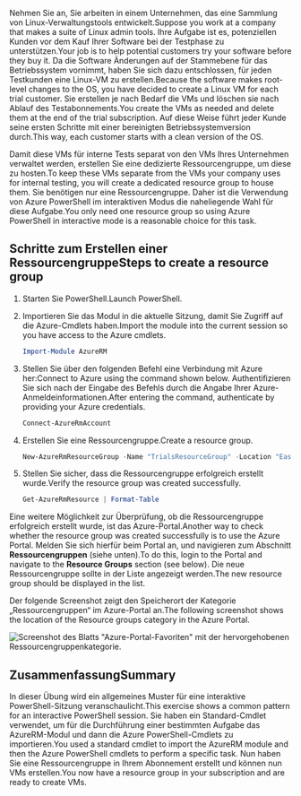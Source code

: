 <span data-ttu-id="6b174-101">Nehmen Sie an, Sie arbeiten in einem Unternehmen, das eine Sammlung von Linux-Verwaltungstools entwickelt.</span><span class="sxs-lookup"><span data-stu-id="6b174-101">Suppose you work at a company that makes a suite of Linux admin tools.</span></span> <span data-ttu-id="6b174-102">Ihre Aufgabe ist es, potenziellen Kunden vor dem Kauf Ihrer Software bei der Testphase zu unterstützen.</span><span class="sxs-lookup"><span data-stu-id="6b174-102">Your job is to help potential customers try your software before they buy it.</span></span> <span data-ttu-id="6b174-103">Da die Software Änderungen auf der Stammebene für das Betriebssystem vornimmt, haben Sie sich dazu entschlossen, für jeden Testkunden eine Linux-VM zu erstellen.</span><span class="sxs-lookup"><span data-stu-id="6b174-103">Because the software makes root-level changes to the OS, you have decided to create a Linux VM for each trial customer.</span></span> <span data-ttu-id="6b174-104">Sie erstellen je nach Bedarf die VMs und löschen sie nach Ablauf des Testabonnements.</span><span class="sxs-lookup"><span data-stu-id="6b174-104">You create the VMs as needed and delete them at the end of the trial subscription.</span></span> <span data-ttu-id="6b174-105">Auf diese Weise führt jeder Kunde seine ersten Schritte mit einer bereinigten Betriebssystemversion durch.</span><span class="sxs-lookup"><span data-stu-id="6b174-105">This way, each customer starts with a clean version of the OS.</span></span> 

<span data-ttu-id="6b174-106">Damit diese VMs für interne Tests separat von den VMs Ihres Unternehmen verwaltet werden, erstellen Sie eine dedizierte Ressourcengruppe, um diese zu hosten.</span><span class="sxs-lookup"><span data-stu-id="6b174-106">To keep these VMs separate from the VMs your company uses for internal testing, you will create a dedicated resource group to house them.</span></span> <span data-ttu-id="6b174-107">Sie benötigen nur eine Ressourcengruppe. Daher ist die Verwendung von Azure PowerShell im interaktiven Modus die naheliegende Wahl für diese Aufgabe.</span><span class="sxs-lookup"><span data-stu-id="6b174-107">You only need one resource group so using Azure PowerShell in interactive mode is a reasonable choice for this task.</span></span>

## <a name="steps-to-create-a-resource-group"></a><span data-ttu-id="6b174-108">Schritte zum Erstellen einer Ressourcengruppe</span><span class="sxs-lookup"><span data-stu-id="6b174-108">Steps to create a resource group</span></span>

1. <span data-ttu-id="6b174-109">Starten Sie PowerShell.</span><span class="sxs-lookup"><span data-stu-id="6b174-109">Launch PowerShell.</span></span>

1. <span data-ttu-id="6b174-110">Importieren Sie das Modul in die aktuelle Sitzung, damit Sie Zugriff auf die Azure-Cmdlets haben.</span><span class="sxs-lookup"><span data-stu-id="6b174-110">Import the module into the current session so you have access to the Azure cmdlets.</span></span>

   ```powershell
   Import-Module AzureRM
   ```

1. <span data-ttu-id="6b174-111">Stellen Sie über den folgenden Befehl eine Verbindung mit Azure her:</span><span class="sxs-lookup"><span data-stu-id="6b174-111">Connect to Azure using the command shown below.</span></span> <span data-ttu-id="6b174-112">Authentifizieren Sie sich nach der Eingabe des Befehls durch die Angabe Ihrer Azure-Anmeldeinformationen.</span><span class="sxs-lookup"><span data-stu-id="6b174-112">After entering the command, authenticate by providing your Azure credentials.</span></span>

   ```powershell
   Connect-AzureRmAccount
   ```

1. <span data-ttu-id="6b174-113">Erstellen Sie eine Ressourcengruppe.</span><span class="sxs-lookup"><span data-stu-id="6b174-113">Create a resource group.</span></span>

    ```powershell
    New-AzureRmResourceGroup -Name "TrialsResourceGroup" -Location "East US"
    ```

1. <span data-ttu-id="6b174-114">Stellen Sie sicher, dass die Ressourcengruppe erfolgreich erstellt wurde.</span><span class="sxs-lookup"><span data-stu-id="6b174-114">Verify the resource group was created successfully.</span></span>

    ```powershell
    Get-AzureRmResource | Format-Table
    ```

<span data-ttu-id="6b174-115">Eine weitere Möglichkeit zur Überprüfung, ob die Ressourcengruppe erfolgreich erstellt wurde, ist das Azure-Portal.</span><span class="sxs-lookup"><span data-stu-id="6b174-115">Another way to check whether the resource group was created successfully is to use the Azure Portal.</span></span> <span data-ttu-id="6b174-116">Melden Sie sich hierfür beim Portal an, und navigieren zum Abschnitt **Ressourcengruppen** (siehe unten).</span><span class="sxs-lookup"><span data-stu-id="6b174-116">To do this, login to the Portal and navigate to the **Resource Groups** section (see below).</span></span> <span data-ttu-id="6b174-117">Die neue Ressourcengruppe sollte in der Liste angezeigt werden.</span><span class="sxs-lookup"><span data-stu-id="6b174-117">The new resource group should be displayed in the list.</span></span>

<span data-ttu-id="6b174-118">Der folgende Screenshot zeigt den Speicherort der Kategorie „Ressourcengruppen“ im Azure-Portal an.</span><span class="sxs-lookup"><span data-stu-id="6b174-118">The following screenshot shows the location of the Resource groups category in the Azure Portal.</span></span>

![Screenshot des Blatts "Azure-Portal-Favoriten" mit der hervorgehobenen Ressourcengruppenkategorie.](../media/6-listing-resource-groups.png)

## <a name="summary"></a><span data-ttu-id="6b174-120">Zusammenfassung</span><span class="sxs-lookup"><span data-stu-id="6b174-120">Summary</span></span>
<span data-ttu-id="6b174-121">In dieser Übung wird ein allgemeines Muster für eine interaktive PowerShell-Sitzung veranschaulicht.</span><span class="sxs-lookup"><span data-stu-id="6b174-121">This exercise shows a common pattern for an interactive PowerShell session.</span></span> <span data-ttu-id="6b174-122">Sie haben ein Standard-Cmdlet verwendet, um für die Durchführung einer bestimmten Aufgabe das AzureRM-Modul und dann die Azure PowerShell-Cmdlets zu importieren.</span><span class="sxs-lookup"><span data-stu-id="6b174-122">You used a standard cmdlet to import the AzureRM module and then the Azure PowerShell cmdlets to perform a specific task.</span></span> <span data-ttu-id="6b174-123">Nun haben Sie eine Ressourcengruppe in Ihrem Abonnement erstellt und können nun VMs erstellen.</span><span class="sxs-lookup"><span data-stu-id="6b174-123">You now have a resource group in your subscription and are ready to create VMs.</span></span>